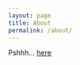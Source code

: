 ```yaml
---
layout: page
title: About
permalink: /about/
---
```


Pshhh... [here](https://nemothecollector.dev)

